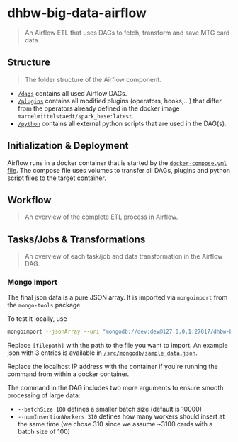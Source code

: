 # dhbw-big-data-airflow
> An Airflow ETL that uses DAGs to fetch, transform and save MTG card data.

## Structure
> The folder structure of the Airflow component.

- [`/dags`](/src/airflow/dags) contains all used Airflow DAGs.
- [`/plugins`](/src/airflow/plugins) contains all modified plugins (operators, hooks,...) that differ from the operators 
already defined in the docker image `marcelmittelstaedt/spark_base:latest`.
- [`/python`](/src/airflow/python) contains all external python scripts that are used in the DAG(s).
  
## Initialization & Deployment
Airflow runs in a docker container that is started by the [`docker-compose.yml` file](/docker-compose.yml). The compose
file uses volumes to transfer all DAGs, plugins and python script files to the target container.

## Workflow
> An overview of the complete ETL process in Airflow.

## Tasks/Jobs & Transformations
> An overview of each task/job and data transformation in the Airflow DAG.
### Mongo Import
The final json data is a pure JSON array. It is imported via `mongoimport` from the `mongo-tools` package.

To test it locally, use
```bash
mongoimport --jsonArray --uri "mongodb://dev:dev@127.0.0.1:27017/dhbw-big-data-mongodb" --collection Cards --file [filepath]
```

Replace `[filepath]` with the path to the file you want to import. An example json with 3 entries is available in 
[`/src/mongodb/sample_data.json`](/src/mongodb/sample_data.json).

Replace the localhost IP address with the container
if you're running the command from within a docker container.

The command in the DAG includes two more arguments to ensure smooth processing of large data:
- `--batchSize 100` defines a smaller batch size (default is 10000)
- `--numInsertionWorkers 310` defines how many workers should insert at the same time (we chose 310 since we assume ~3100 cards with a batch size of 100)
